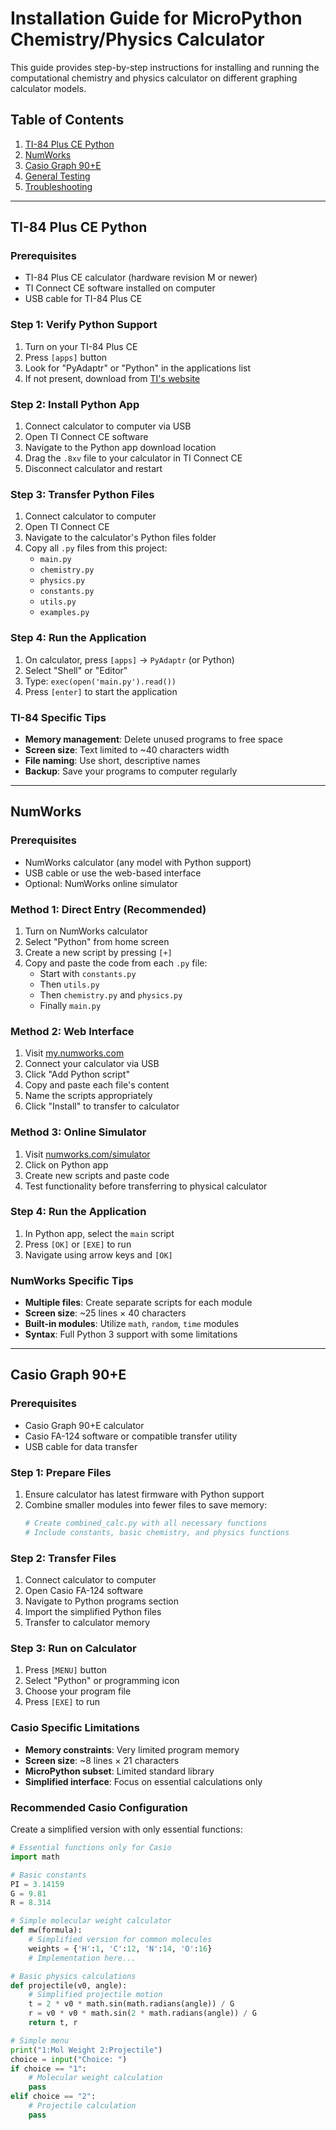 # Installation Guide for MicroPython Chemistry/Physics Calculator

This guide provides step-by-step instructions for installing and running the computational chemistry and physics calculator on different graphing calculator models.

## Table of Contents
1. [TI-84 Plus CE Python](#ti-84-plus-ce-python)
2. [NumWorks](#numworks)
3. [Casio Graph 90+E](#casio-graph-90e)
4. [General Testing](#general-testing)
5. [Troubleshooting](#troubleshooting)

---

## TI-84 Plus CE Python

### Prerequisites
- TI-84 Plus CE calculator (hardware revision M or newer)
- TI Connect CE software installed on computer
- USB cable for TI-84 Plus CE

### Step 1: Verify Python Support
1. Turn on your TI-84 Plus CE
2. Press `[apps]` button
3. Look for "PyAdaptr" or "Python" in the applications list
4. If not present, download from [TI's website](https://education.ti.com/en/software/details/en/CA9C74CAD02440A69FDC7189D7E1B6C2/swmathplotapppyada)

### Step 2: Install Python App
1. Connect calculator to computer via USB
2. Open TI Connect CE software
3. Navigate to the Python app download location
4. Drag the `.8xv` file to your calculator in TI Connect CE
5. Disconnect calculator and restart

### Step 3: Transfer Python Files
1. Connect calculator to computer
2. Open TI Connect CE
3. Navigate to the calculator's Python files folder
4. Copy all `.py` files from this project:
   - `main.py`
   - `chemistry.py`
   - `physics.py`
   - `constants.py`
   - `utils.py`
   - `examples.py`

### Step 4: Run the Application
1. On calculator, press `[apps]` → `PyAdaptr` (or Python)
2. Select "Shell" or "Editor"
3. Type: `exec(open('main.py').read())`
4. Press `[enter]` to start the application

### TI-84 Specific Tips
- **Memory management**: Delete unused programs to free space
- **Screen size**: Text limited to ~40 characters width
- **File naming**: Use short, descriptive names
- **Backup**: Save your programs to computer regularly

---

## NumWorks

### Prerequisites
- NumWorks calculator (any model with Python support)
- USB cable or use the web-based interface
- Optional: NumWorks online simulator

### Method 1: Direct Entry (Recommended)
1. Turn on NumWorks calculator
2. Select "Python" from home screen
3. Create a new script by pressing `[+]`
4. Copy and paste the code from each `.py` file:
   - Start with `constants.py`
   - Then `utils.py`
   - Then `chemistry.py` and `physics.py`
   - Finally `main.py`

### Method 2: Web Interface
1. Visit [my.numworks.com](https://my.numworks.com)
2. Connect your calculator via USB
3. Click "Add Python script"
4. Copy and paste each file's content
5. Name the scripts appropriately
6. Click "Install" to transfer to calculator

### Method 3: Online Simulator
1. Visit [numworks.com/simulator](https://www.numworks.com/simulator/)
2. Click on Python app
3. Create new scripts and paste code
4. Test functionality before transferring to physical calculator

### Step 4: Run the Application
1. In Python app, select the `main` script
2. Press `[OK]` or `[EXE]` to run
3. Navigate using arrow keys and `[OK]`

### NumWorks Specific Tips
- **Multiple files**: Create separate scripts for each module
- **Screen size**: ~25 lines × 40 characters
- **Built-in modules**: Utilize `math`, `random`, `time` modules
- **Syntax**: Full Python 3 support with some limitations

---

## Casio Graph 90+E

### Prerequisites
- Casio Graph 90+E calculator
- Casio FA-124 software or compatible transfer utility
- USB cable for data transfer

### Step 1: Prepare Files
1. Ensure calculator has latest firmware with Python support
2. Combine smaller modules into fewer files to save memory:
   ```python
   # Create combined_calc.py with all necessary functions
   # Include constants, basic chemistry, and physics functions
   ```

### Step 2: Transfer Files
1. Connect calculator to computer
2. Open Casio FA-124 software
3. Navigate to Python programs section
4. Import the simplified Python files
5. Transfer to calculator memory

### Step 3: Run on Calculator
1. Press `[MENU]` button
2. Select "Python" or programming icon
3. Choose your program file
4. Press `[EXE]` to run

### Casio Specific Limitations
- **Memory constraints**: Very limited program memory
- **Screen size**: ~8 lines × 21 characters
- **MicroPython subset**: Limited standard library
- **Simplified interface**: Focus on essential calculations only

### Recommended Casio Configuration
Create a simplified version with only essential functions:
```python
# Essential functions only for Casio
import math

# Basic constants
PI = 3.14159
G = 9.81
R = 8.314

# Simple molecular weight calculator
def mw(formula):
    # Simplified version for common molecules
    weights = {'H':1, 'C':12, 'N':14, 'O':16}
    # Implementation here...

# Basic physics calculations
def projectile(v0, angle):
    # Simplified projectile motion
    t = 2 * v0 * math.sin(math.radians(angle)) / G
    r = v0 * v0 * math.sin(2 * math.radians(angle)) / G
    return t, r

# Simple menu
print("1:Mol Weight 2:Projectile")
choice = input("Choice: ")
if choice == "1":
    # Molecular weight calculation
    pass
elif choice == "2":
    # Projectile calculation
    pass
